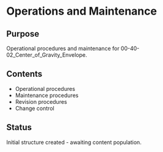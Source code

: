 # Operations and Maintenance

## Purpose
Operational procedures and maintenance for 00-40-02_Center_of_Gravity_Envelope.

## Contents
- Operational procedures
- Maintenance procedures
- Revision procedures
- Change control

## Status
Initial structure created - awaiting content population.

